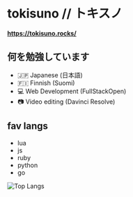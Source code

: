 # tokisuno // トキスノ

**https://tokisuno.rocks/** 

## 何を勉強しています
- 🇯🇵 Japanese (日本語)
- 🇫🇮 Finnish (Suomi) 
- 💻 Web Development (FullStackOpen)
- 📷 Video editing (Davinci Resolve)

## fav langs
- lua
- js
- ruby
- python
- go

![Top Langs](https://github-readme-stats.vercel.app/api/top-langs/?username=tokisuno&hide=html,css,markdown,glsl,makefile)
